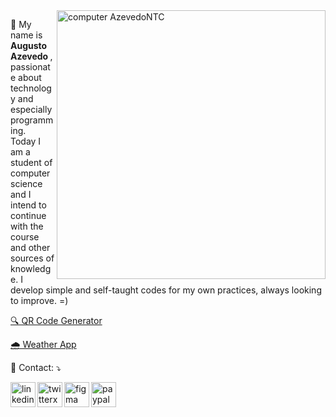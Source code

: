 <img src="https://raw.githubusercontent.com/MicaelliMedeiros/micaellimedeiros/master/image/computer-illustration.png" min-width="450px" max-width="450px" width="430px" align="right" alt="computer AzevedoNTC">

<p align="left"> 
  📌 My name is <strong> Augusto Azevedo </strong>, passionate about technology and especially programming.<br>
  Today I am a student of computer science and I intend to continue with the course and other sources of knowledge.
  I develop simple and self-taught codes for my own practices, always looking to improve. =)
</p>

<a href="https://azevedontc.github.io/qrcodeGenerator/">🔍 QR Code Generator</a>

<a href="https://azevedontc.github.io/weatherApp/">🌧️ Weather App</a>

<p align="left">
  💌 Contact: ⤵️
</p>

<p align="left">  
  <a href="https://www.linkedin.com/in/augustoazevedontc/" alt="Linkedin">
  <img align="left" width="40px" height="40px" src="https://img.icons8.com/fluency/48/linkedin.png" alt="linkedin"/></a>

  <a href="https://twitter.com/azevedontc" alt="Twitter">
  <img align="left" width="40px" height="40px" src="https://img.icons8.com/fluency/48/twitterx--v1.png" alt="twitterx--v1"/></a>
  
  <a href="https://www.figma.com/@azevedontc" alt="Figma">
  <img align="left" width="40px" height="40px" src="https://img.icons8.com/fluency/48/figma.png" alt="figma"/></a>

  <a href="https://www.paypal.com/donate/?business=XBVZAHNPZ342Y&no_recurring=0&currency_code=BRL" alt="PayPal">
  <img align="left" width="40px" height="40px" src="https://img.icons8.com/fluency/48/paypal.png" alt="paypal"/></a>
</p>
